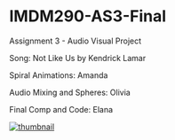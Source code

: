 # IMDM290-AS3-Final

Assignment 3 - Audio Visual Project 

Song: Not Like Us by Kendrick Lamar 

Spiral Animations: Amanda  

Audio Mixing and Spheres: Olivia 

Final Comp and Code: Elana 

[![thumbnail](https://img.youtube.com/vi/JK1ZzLReCSU/0.jpg)](https://www.youtube.com/watch?v=JK1ZzLReCSU)
